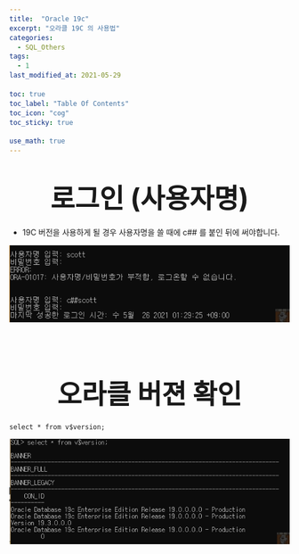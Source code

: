 ```yaml
---
title:  "Oracle 19c"
excerpt: "오라클 19C 의 사용법"
categories:
  - SQL_Others
tags:
  - 1
last_modified_at: 2021-05-29

toc: true
toc_label: "Table Of Contents"
toc_icon: "cog"
toc_sticky: true

use_math: true
---
```


# <center><font size="15">로그인 (사용자명)</font></center> 

- 19C 버전을 사용하게 될 경우 사용자명을 쓸 때에 c## 를 붙인 뒤에 써야합니다.

![png](/assets/images/SQL_Basic/0_0.png)

<br>

<br>

# <center><font size="15">오라클 버젼 확인</font></center> 

```
select * from v$version;
```

![png](/assets/images/SQL_Basic/13_1.png)

